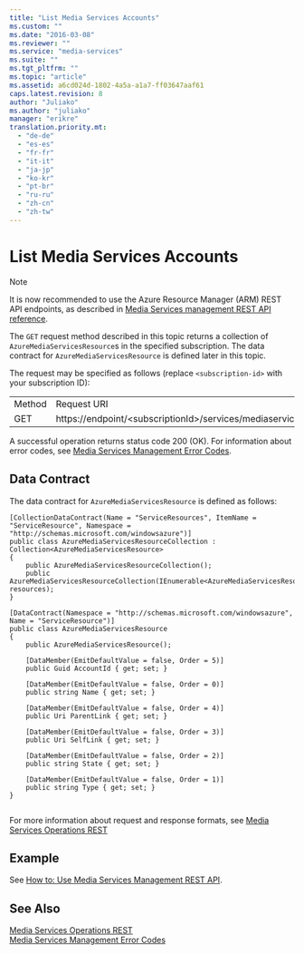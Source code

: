 ```yaml
---
title: "List Media Services Accounts"
ms.custom: ""
ms.date: "2016-03-08"
ms.reviewer: ""
ms.service: "media-services"
ms.suite: ""
ms.tgt_pltfrm: ""
ms.topic: "article"
ms.assetid: a6cd024d-1802-4a5a-a1a7-ff03647aaf61
caps.latest.revision: 8
author: "Juliako"
ms.author: "juliako"
manager: "erikre"
translation.priority.mt: 
  - "de-de"
  - "es-es"
  - "fr-fr"
  - "it-it"
  - "ja-jp"
  - "ko-kr"
  - "pt-br"
  - "ru-ru"
  - "zh-cn"
  - "zh-tw"
---
```

# List Media Services Accounts

> [!NOTE]
>  It is now recommended to use  the Azure Resource Manager (ARM) REST API endpoints, as described in [Media Services management REST API reference](../../../api-ref/media/MediaService.json).
  
 The `GET` request method described in this topic returns a collection of `AzureMediaServicesResource`s in the specified subscription. The data contract for `AzureMediaServicesResource` is defined later in this topic.  
  
 The request may be specified as follows (replace `<subscription-id>` with your subscription ID):  
  
|||  
|-|-|  
|Method|Request URI|  
|GET|https://endpoint/\<subscriptionId>/services/mediaservices/Accounts|  
  
 A successful operation returns status code 200 (OK). For information about error codes, see [Media Services Management Error Codes](../operations/media-services-management-error-codes.md).  
  
## Data Contract  
 The data contract for `AzureMediaServicesResource` is defined as follows:  
  
```  
[CollectionDataContract(Name = "ServiceResources", ItemName = "ServiceResource", Namespace = "http://schemas.microsoft.com/windowsazure")]   
public class AzureMediaServicesResourceCollection : Collection<AzureMediaServicesResource>   
{   
    public AzureMediaServicesResourceCollection();   
    public AzureMediaServicesResourceCollection(IEnumerable<AzureMediaServicesResource> resources);  
}  
  
[DataContract(Namespace = "http://schemas.microsoft.com/windowsazure", Name = "ServiceResource")]   
public class AzureMediaServicesResource   
{   
    public AzureMediaServicesResource();   
  
    [DataMember(EmitDefaultValue = false, Order = 5)]   
    public Guid AccountId { get; set; }   
  
    [DataMember(EmitDefaultValue = false, Order = 0)]   
    public string Name { get; set; }   
  
    [DataMember(EmitDefaultValue = false, Order = 4)]   
    public Uri ParentLink { get; set; }  
  
    [DataMember(EmitDefaultValue = false, Order = 3)]   
    public Uri SelfLink { get; set; }   
  
    [DataMember(EmitDefaultValue = false, Order = 2)]   
    public string State { get; set; }  
  
    [DataMember(EmitDefaultValue = false, Order = 1)]   
    public string Type { get; set; }   
}  
  
```  
  
 For more information about request and response formats, see [Media Services Operations REST](../operations/media-services-operations-rest.md)  
  
## Example  

See [How to: Use Media Services Management REST API](../operations/how-to-use-media-services-management-rest-api.md).  
  
## See Also  
 [Media Services Operations REST](../operations/media-services-operations-rest.md)   
 [Media Services Management Error Codes](../operations/media-services-management-error-codes.md)